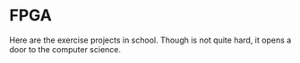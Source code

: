# FPGA
Here are the exercise projects in school.
Though is not quite hard, it opens a door to the computer science.
